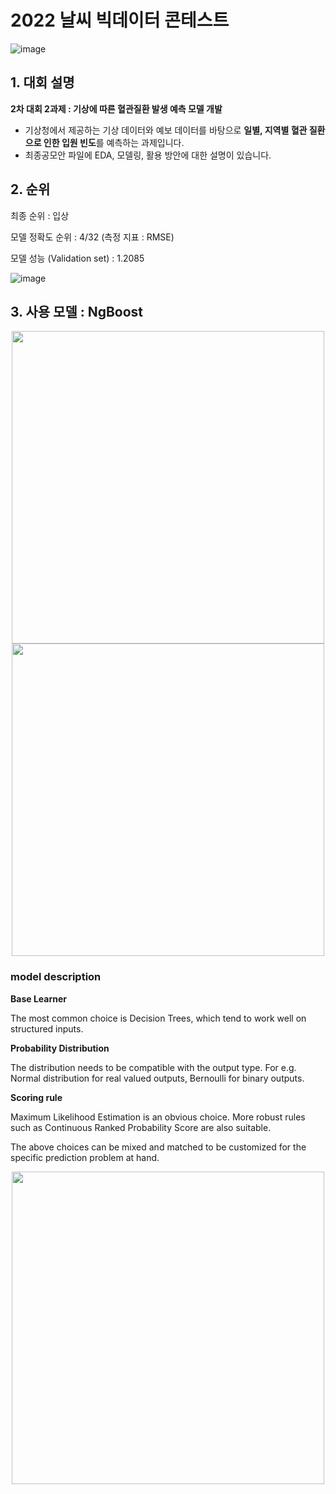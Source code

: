 # 2022 날씨 빅데이터 콘테스트 
![image](https://user-images.githubusercontent.com/73567364/183577166-eedef0dc-822e-4ed1-94be-5c240c958cc9.png)
## 1. 대회 설명
**2차 대회 2과제 : 기상에 따른 혈관질환 발생 예측 모델 개발**
- 기상청에서 제공하는 기상 데이터와 예보 데이터를 바탕으로 **일별, 지역별 혈관 질환으로 인한 입원 빈도**를 예측하는 과제입니다. 
- 최종공모안 파일에 EDA, 모델링, 활용 방안에 대한 설명이 있습니다. 

## 2. 순위
최종 순위 : 입상 

모델 정확도 순위 : 4/32 (측정 지표 : RMSE)

모델 성능 (Validation set) : 1.2085

![image](https://user-images.githubusercontent.com/73567364/216523409-ae17d3fe-3ad4-42e3-a557-770ef7ef6ea0.png)

## 3. 사용 모델 : NgBoost

<div align = center>
  
[<img src="https://stanfordmlgroup.github.io/projects/ngboost/img/toy_single.png" width="500">](https://stanfordmlgroup.github.io/projects/ngboost/)
[<img src="https://stanfordmlgroup.github.io/projects/ngboost/img/toy_natural.gif" width="500">](https://stanfordmlgroup.github.io/projects/ngboost/)
  
</div>

### model description
**Base Learner**

The most common choice is Decision Trees, which tend to work well on structured inputs.

**Probability Distribution**

The distribution needs to be compatible with the output type. For e.g. Normal distribution for real valued outputs, Bernoulli for binary outputs.

**Scoring rule**

Maximum Likelihood Estimation is an obvious choice. More robust rules such as Continuous Ranked Probability Score are also suitable.

The above choices can be mixed and matched to be customized for the specific prediction problem at hand.

<div align = center>

[<img src="https://stanfordmlgroup.github.io/projects/ngboost/img/blocks.png" width="500">](https://stanfordmlgroup.github.io/projects/ngboost/)

</div>
